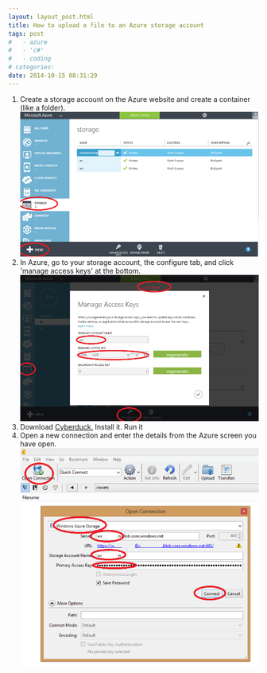 ```yaml
---
layout: layout_post.html
title: How to upload a file to an Azure storage account
tags: post
#   - azure
#   - 'c#'
#   - coding
# categories:
date: 2014-10-15 08:31:29
---
```


1.  Create a storage account on the Azure website and create a container (like a folder).![azurestorage1](azurestorage1.png)
2.  In Azure, go to your storage account, the configure tab, and click 'manage access keys' at the bottom.![azurestorage2](azurestorage2.png)
3.  Download [Cyberduck.](https://cyberduck.io/ "Cyberduck") Install it. Run it
4.  Open a new connection and enter the details from the Azure screen you have open.![azurestorage3](azurestorage3.png)
